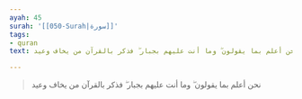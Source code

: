 ```yaml
---
ayah: 45
surah: '[[050-Surah|سورة]]'
tags:
- quran
text: نحن أعلم بما يقولون ۖ وما أنت عليهم بجبار ۖ فذكر بالقرآن من يخاف وعيد

---
```

> نحن أعلم بما يقولون ۖ وما أنت عليهم بجبار ۖ فذكر بالقرآن من يخاف وعيد
